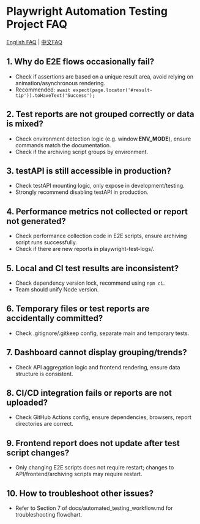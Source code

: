 # Playwright Automation Testing Project FAQ

[English FAQ](FAQ.en.md) | [中文FAQ](FAQ.zh-CN.md)

## 1. Why do E2E flows occasionally fail?
- Check if assertions are based on a unique result area, avoid relying on animation/asynchronous rendering.
- Recommended: `await expect(page.locator('#result-tip')).toHaveText('Success');`

## 2. Test reports are not grouped correctly or data is mixed?
- Check environment detection logic (e.g. window.__ENV_MODE__), ensure commands match the documentation.
- Check if the archiving script groups by environment.

## 3. testAPI is still accessible in production?
- Check testAPI mounting logic, only expose in development/testing.
- Strongly recommend disabling testAPI in production.

## 4. Performance metrics not collected or report not generated?
- Check performance collection code in E2E scripts, ensure archiving script runs successfully.
- Check if there are new reports in playwright-test-logs/.

## 5. Local and CI test results are inconsistent?
- Check dependency version lock, recommend using `npm ci`.
- Team should unify Node version.

## 6. Temporary files or test reports are accidentally committed?
- Check .gitignore/.gitkeep config, separate main and temporary tests.

## 7. Dashboard cannot display grouping/trends?
- Check API aggregation logic and frontend rendering, ensure data structure is consistent.

## 8. CI/CD integration fails or reports are not uploaded?
- Check GitHub Actions config, ensure dependencies, browsers, report directories are correct.

## 9. Frontend report does not update after test script changes?
- Only changing E2E scripts does not require restart; changes to API/frontend/archiving scripts may require restart.

## 10. How to troubleshoot other issues?
- Refer to Section 7 of docs/automated_testing_workflow.md for troubleshooting flowchart. 